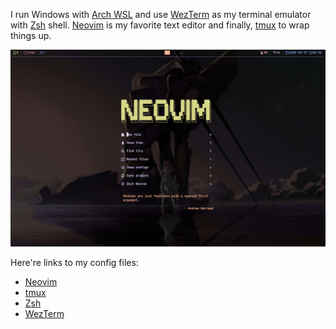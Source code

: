 I run Windows with [Arch WSL](https://github.com/yuk7/ArchWSL) and use [WezTerm](https://wezterm.org/) as my terminal emulator with [Zsh](https://en.wikipedia.org/wiki/Z_shell) shell. [Neovim](https://neovim.io/) is my favorite text editor and finally, [tmux](https://github.com/tmux/tmux/wiki) to wrap things up.

![Neovim](https://github.com/syxm1/syxm1/blob/master/img.png)

Here're links to my config files:
- [Neovim](https://github.com/syxm1/nvim)
- [tmux](https://github.com/syxm1/dotfiles/blob/master/.tmux.conf)
- [Zsh](https://github.com/syxm1/dotfiles/blob/master/.zshrc)
- [WezTerm](https://github.com/syxm1/dotfiles/blob/master/.wezterm.lua)
